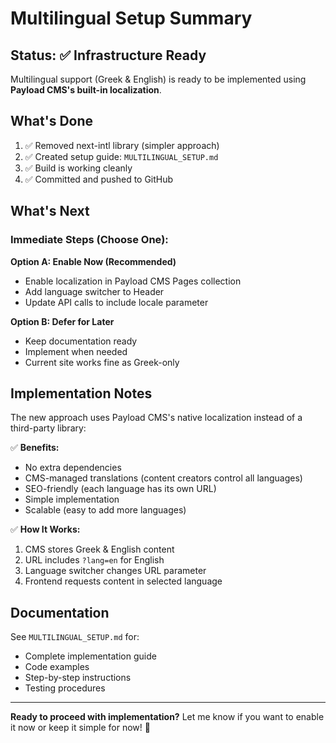 # Multilingual Setup Summary

## Status: ✅ Infrastructure Ready

Multilingual support (Greek & English) is ready to be implemented using **Payload CMS's built-in localization**.

## What's Done

1. ✅ Removed next-intl library (simpler approach)
2. ✅ Created setup guide: `MULTILINGUAL_SETUP.md`
3. ✅ Build is working cleanly
4. ✅ Committed and pushed to GitHub

## What's Next

### Immediate Steps (Choose One):

**Option A: Enable Now (Recommended)**
- Enable localization in Payload CMS Pages collection
- Add language switcher to Header
- Update API calls to include locale parameter

**Option B: Defer for Later**
- Keep documentation ready
- Implement when needed
- Current site works fine as Greek-only

## Implementation Notes

The new approach uses Payload CMS's native localization instead of a third-party library:

✅ **Benefits:**
- No extra dependencies
- CMS-managed translations (content creators control all languages)
- SEO-friendly (each language has its own URL)
- Simple implementation
- Scalable (easy to add more languages)

✅ **How It Works:**
1. CMS stores Greek & English content
2. URL includes `?lang=en` for English
3. Language switcher changes URL parameter
4. Frontend requests content in selected language

## Documentation

See `MULTILINGUAL_SETUP.md` for:
- Complete implementation guide
- Code examples
- Step-by-step instructions
- Testing procedures

---

**Ready to proceed with implementation?** Let me know if you want to enable it now or keep it simple for now! 🚀

